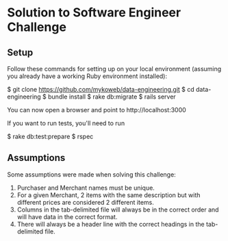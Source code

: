 # Solution to Software Engineer Challenge

## Setup

Follow these commands for setting up on your local environment (assuming you already have a working Ruby environment installed):

  $ git clone https://github.com/mykoweb/data-engineering.git
  $ cd data-engineering
  $ bundle install
  $ rake db:migrate
  $ rails server

You can now open a browser and point to http://localhost:3000

If you want to run tests, you'll need to run

  $ rake db:test:prepare
  $ rspec

## Assumptions

Some assumptions were made when solving this challenge:

1. Purchaser and Merchant names must be unique.
2. For a given Merchant, 2 items with the same description but with different prices are considered 2 different items.
3. Columns in the tab-delimited file will always be in the correct order and will have data in the correct format.
4. There will always be a header line with the correct headings in the tab-delimited file.

